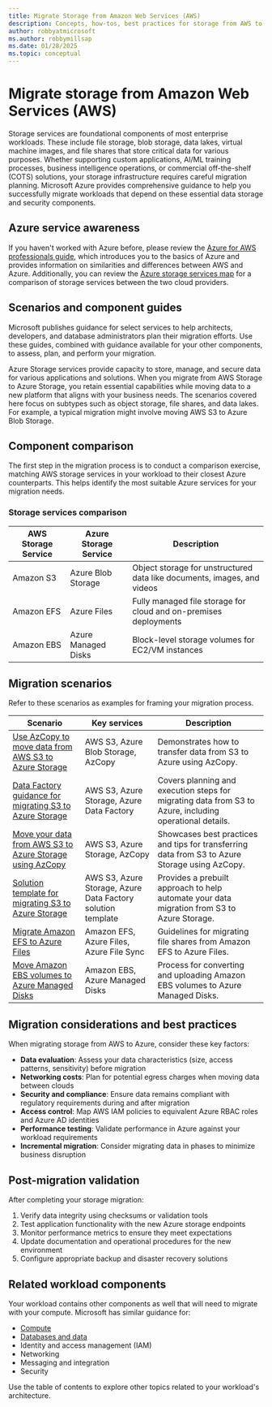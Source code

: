 ```yaml
---
title: Migrate Storage from Amazon Web Services (AWS)
description: Concepts, how-tos, best practices for storage from AWS to Azure.
author: robbyatmicrosoft
ms.author: robbymillsap
ms.date: 01/28/2025
ms.topic: conceptual
---
```


# Migrate storage from Amazon Web Services (AWS)

Storage services are foundational components of most enterprise workloads. These include file storage, blob storage, data lakes, virtual machine images, and file shares that store critical data for various purposes. Whether supporting custom applications, AI/ML training processes, business intelligence operations, or commercial off-the-shelf (COTS) solutions, your storage infrastructure requires careful migration planning. Microsoft Azure provides comprehensive guidance to help you successfully migrate workloads that depend on these essential data storage and security components.

## Azure service awareness

If you haven't worked with Azure before, please review the [Azure for AWS professionals guide](/azure/architecture/aws-professional/), which introduces you to the basics of Azure and provides information on similarities and differences between AWS and Azure. Additionally, you can review the [Azure storage services map](/azure/architecture/aws-professional/storage) for a comparison of storage services between the two cloud providers.

## Scenarios and component guides

Microsoft publishes guidance for select services to help architects, developers, and database administrators plan their migration efforts. Use these guides, combined with guidance available for your other components, to assess, plan, and perform your migration.

Azure Storage services provide capacity to store, manage, and secure data for various applications and solutions. When you migrate from AWS Storage to Azure Storage, you retain essential capabilities while moving data to a new platform that aligns with your business needs. The scenarios covered here focus on subtypes such as object storage, file shares, and data lakes. For example, a typical migration might involve moving AWS S3 to Azure Blob Storage.

## Component comparison

The first step in the migration process is to conduct a comparison exercise, matching AWS storage services in your workload to their closest Azure counterparts. This helps identify the most suitable Azure services for your migration needs.

### Storage services comparison

| AWS Storage Service | Azure Storage Service | Description |
|--|--|--|
| Amazon S3 | Azure Blob Storage | Object storage for unstructured data like documents, images, and videos |
| Amazon EFS | Azure Files | Fully managed file storage for cloud and on-premises deployments |
| Amazon EBS | Azure Managed Disks | Block-level storage volumes for EC2/VM instances |

## Migration scenarios

Refer to these scenarios as examples for framing your migration process.

| Scenario | Key services | Description |
|--|--|--|
| [Use AzCopy to move data from AWS S3 to Azure Storage](https://learn.microsoft.com/en-us/azure/storage/common/storage-use-azcopy-s3) | AWS S3, Azure Blob Storage, AzCopy | Demonstrates how to transfer data from S3 to Azure using AzCopy. |
| [Data Factory guidance for migrating S3 to Azure Storage](https://learn.microsoft.com/en-us/azure/data-factory/data-migration-guidance-s3-azure-storage) | AWS S3, Azure Storage, Azure Data Factory | Covers planning and execution steps for migrating data from S3 to Azure, including operational details. |
| [Move your data from AWS S3 to Azure Storage using AzCopy](https://azure.microsoft.com/en-us/blog/move-your-data-from-aws-s3-to-azure-storage-using-azcopy/) | AWS S3, Azure Storage, AzCopy | Showcases best practices and tips for transferring data from S3 to Azure Storage using AzCopy. |
| [Solution template for migrating S3 to Azure Storage](https://learn.microsoft.com/en-us/azure/data-factory/solution-template-migration-s3-azure) | AWS S3, Azure Storage, Azure Data Factory solution template | Provides a prebuilt approach to help automate your data migration from S3 to Azure Storage. |
| [Migrate Amazon EFS to Azure Files](https://learn.microsoft.com/en-us/azure/storage/files/storage-files-migration-overview) | Amazon EFS, Azure Files, Azure File Sync | Guidelines for migrating file shares from Amazon EFS to Azure Files. |
| [Move Amazon EBS volumes to Azure Managed Disks](https://learn.microsoft.com/en-us/azure/virtual-machines/windows/disks-upload-vhd-to-managed-disk-powershell) | Amazon EBS, Azure Managed Disks | Process for converting and uploading Amazon EBS volumes to Azure Managed Disks. |

## Migration considerations and best practices

When migrating storage from AWS to Azure, consider these key factors:

- **Data evaluation**: Assess your data characteristics (size, access patterns, sensitivity) before migration
- **Networking costs**: Plan for potential egress charges when moving data between clouds
- **Security and compliance**: Ensure data remains compliant with regulatory requirements during and after migration
- **Access control**: Map AWS IAM policies to equivalent Azure RBAC roles and Azure AD identities
- **Performance testing**: Validate performance in Azure against your workload requirements
- **Incremental migration**: Consider migrating data in phases to minimize business disruption

## Post-migration validation

After completing your storage migration:

1. Verify data integrity using checksums or validation tools
2. Test application functionality with the new Azure storage endpoints
3. Monitor performance metrics to ensure they meet expectations
4. Update documentation and operational procedures for the new environment
5. Configure appropriate backup and disaster recovery solutions

## Related workload components

Your workload contains other components as well that will need to migrate with your compute. Microsoft has similar guidance for:

- [Compute](./migrate-compute-from-aws.md)
- [Databases and data](./migrate-databases-from-aws.md)
- Identity and access management (IAM)
- Networking
- Messaging and integration
- Security

Use the table of contents to explore other topics related to your workload's architecture.
